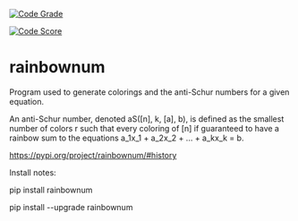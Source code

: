 [![Code Grade](https://www.code-inspector.com/project/468/status/svg)](https://www.code-inspector.com/public/project/468/rainbownum/dashboard)

[![Code Score](https://www.code-inspector.com/project/468/score/svg)](https://www.code-inspector.com/public/project/468/rainbownum/dashboard)

# rainbownum
Program used to generate colorings and the anti-Schur numbers for a given equation.

An anti-Schur number, denoted aS([n], k, [a], b), is defined as the smallest number of colors r such that every coloring of [n] if guaranteed to have a rainbow sum to the equations a_1x_1 + a_2x_2 + ... + a_kx_k = b.

https://pypi.org/project/rainbownum/#history

Install notes:

pip install rainbownum

pip install --upgrade rainbownum
